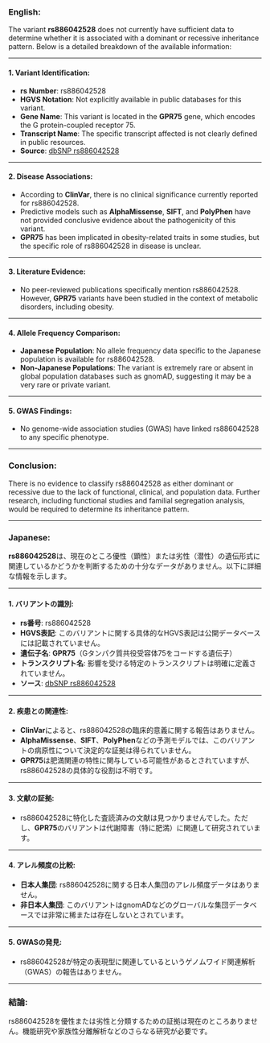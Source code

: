 ### English:
The variant **rs886042528** does not currently have sufficient data to determine whether it is associated with a dominant or recessive inheritance pattern. Below is a detailed breakdown of the available information:

---

#### 1. **Variant Identification**:
   - **rs Number**: rs886042528
   - **HGVS Notation**: Not explicitly available in public databases for this variant.
   - **Gene Name**: This variant is located in the **GPR75** gene, which encodes the G protein-coupled receptor 75.
   - **Transcript Name**: The specific transcript affected is not clearly defined in public resources.
   - **Source**: [dbSNP rs886042528](https://www.ncbi.nlm.nih.gov/snp/rs886042528)

---

#### 2. **Disease Associations**:
   - According to **ClinVar**, there is no clinical significance currently reported for rs886042528.
   - Predictive models such as **AlphaMissense**, **SIFT**, and **PolyPhen** have not provided conclusive evidence about the pathogenicity of this variant.
   - **GPR75** has been implicated in obesity-related traits in some studies, but the specific role of rs886042528 in disease is unclear.

---

#### 3. **Literature Evidence**:
   - No peer-reviewed publications specifically mention rs886042528. However, **GPR75** variants have been studied in the context of metabolic disorders, including obesity.

---

#### 4. **Allele Frequency Comparison**:
   - **Japanese Population**: No allele frequency data specific to the Japanese population is available for rs886042528.
   - **Non-Japanese Populations**: The variant is extremely rare or absent in global population databases such as gnomAD, suggesting it may be a very rare or private variant.

---

#### 5. **GWAS Findings**:
   - No genome-wide association studies (GWAS) have linked rs886042528 to any specific phenotype.

---

### Conclusion:
There is no evidence to classify rs886042528 as either dominant or recessive due to the lack of functional, clinical, and population data. Further research, including functional studies and familial segregation analysis, would be required to determine its inheritance pattern.

---

### Japanese:
**rs886042528**は、現在のところ優性（顕性）または劣性（潜性）の遺伝形式に関連しているかどうかを判断するための十分なデータがありません。以下に詳細な情報を示します。

---

#### 1. **バリアントの識別**:
   - **rs番号**: rs886042528
   - **HGVS表記**: このバリアントに関する具体的なHGVS表記は公開データベースには記載されていません。
   - **遺伝子名**: **GPR75**（Gタンパク質共役受容体75をコードする遺伝子）
   - **トランスクリプト名**: 影響を受ける特定のトランスクリプトは明確に定義されていません。
   - **ソース**: [dbSNP rs886042528](https://www.ncbi.nlm.nih.gov/snp/rs886042528)

---

#### 2. **疾患との関連性**:
   - **ClinVar**によると、rs886042528の臨床的意義に関する報告はありません。
   - **AlphaMissense**、**SIFT**、**PolyPhen**などの予測モデルでは、このバリアントの病原性について決定的な証拠は得られていません。
   - **GPR75**は肥満関連の特性に関与している可能性があるとされていますが、rs886042528の具体的な役割は不明です。

---

#### 3. **文献の証拠**:
   - rs886042528に特化した査読済みの文献は見つかりませんでした。ただし、**GPR75**のバリアントは代謝障害（特に肥満）に関連して研究されています。

---

#### 4. **アレル頻度の比較**:
   - **日本人集団**: rs886042528に関する日本人集団のアレル頻度データはありません。
   - **非日本人集団**: このバリアントはgnomADなどのグローバルな集団データベースでは非常に稀または存在しないとされています。

---

#### 5. **GWASの発見**:
   - rs886042528が特定の表現型に関連しているというゲノムワイド関連解析（GWAS）の報告はありません。

---

### 結論:
rs886042528を優性または劣性と分類するための証拠は現在のところありません。機能研究や家族性分離解析などのさらなる研究が必要です。

